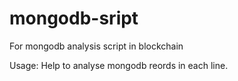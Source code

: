 # mongodb-sript
For mongodb analysis script in blockchain

Usage:
Help to analyse mongodb reords in each line.
